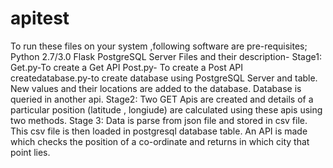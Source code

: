 # apitest
To run these files on your system ,following software are pre-requisites;
Python 2.7/3.0
Flask
PostgreSQL Server
Files and their description-
Stage1:
Get.py-To create a Get API
Post.py- To create a Post API
createdatabase.py-to create database using PostgreSQL Server and table.
New values and their locations are added to the database.
Database is queried in another api.
Stage2:
Two GET Apis are created and details of a particular position (latitude , longiude) are calculated using these apis using two methods.
Stage 3:
Data is parse from json file and stored in csv file. This csv file is then loaded in postgresql database table.
An API is made which checks the position of a co-ordinate and returns in which city that point lies. 

